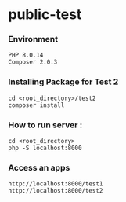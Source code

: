 # public-test
### Environment
```
PHP 8.0.14
Composer 2.0.3
```
### Installing Package for Test 2
``` 
cd <root_directory>/test2
composer install
```
### How to run server :
```
cd <root_directory>
php -S localhost:8000
```
### Access an apps
```
http://localhost:8000/test1
http://localhost:8000/test2
```
